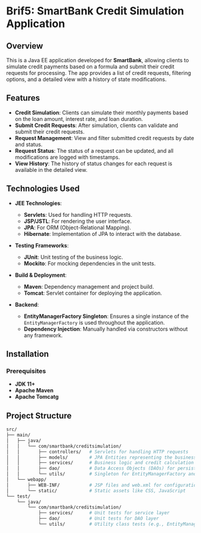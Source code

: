 # Brif5: SmartBank Credit Simulation Application

## Overview
This is a Java EE application developed for **SmartBank**, allowing clients to simulate credit payments based on a formula and submit their credit requests for processing. The app provides a list of credit requests, filtering options, and a detailed view with a history of state modifications.

## Features
- **Credit Simulation**: Clients can simulate their monthly payments based on the loan amount, interest rate, and loan duration.
- **Submit Credit Requests**: After simulation, clients can validate and submit their credit requests.
- **Request Management**: View and filter submitted credit requests by date and status.
- **Request Status**: The status of a request can be updated, and all modifications are logged with timestamps.
- **View History**: The history of status changes for each request is available in the detailed view.
## Technologies Used
- **JEE Technologies**:
  - **Servlets**: Used for handling HTTP requests.
  - **JSP/JSTL**: For rendering the user interface.
  - **JPA**: For ORM (Object-Relational Mapping).
  - **Hibernate**: Implementation of JPA to interact with the database.

- **Testing Frameworks**:
  - **JUnit**: Unit testing of the business logic.
  - **Mockito**: For mocking dependencies in the unit tests.

- **Build & Deployment**:
  - **Maven**: Dependency management and project build.
  - **Tomcat**: Servlet container for deploying the application.

- **Backend**:
  - **EntityManagerFactory Singleton**: Ensures a single instance of the `EntityManagerFactory` is used throughout the application.
  - **Dependency Injection**: Manually handled via constructors without any framework.

## Installation

### Prerequisites
- **JDK 11+**
- **Apache Maven**
- **Apache Tomcatg**

## Project Structure

```bash
src/
├── main/
│   ├── java/
│   │   └── com/smartbank/creditsimulation/
│   │       ├── controllers/   # Servlets for handling HTTP requests
│   │       ├── models/        # JPA Entities representing the business model
│   │       ├── services/      # Business logic and credit calculation logic
│   │       ├── dao/           # Data Access Objects (DAOs) for persistence logic
│   │       └── utils/         # Singleton for EntityManagerFactory and utility classes
│   └── webapp/
│       ├── WEB-INF/           # JSP files and web.xml for configuration
│       └── static/            # Static assets like CSS, JavaScript
└── test/
    └── java/
        └── com/smartbank/creditsimulation/
            ├── services/      # Unit tests for service layer
            ├── dao/           # Unit tests for DAO layer
            └── utils/         # Utility class tests (e.g., EntityManagerFactory)



